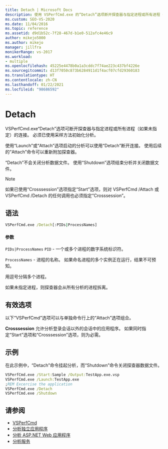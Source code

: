 ```yaml
---
title: Detach | Microsoft Docs
description: 使用 VSPerfCmd.exe 的“Detach”选项断开探查器与指定进程或所有进程（如果未指定）的连接。
ms.custom: SEO-VS-2020
ms.date: 11/04/2016
ms.topic: reference
ms.assetid: d9d1b52c-7f28-467d-b1e0-512afc4e46c9
author: mikejo5000
ms.author: mikejo
manager: jillfra
monikerRange: vs-2017
ms.workload:
- multiple
ms.openlocfilehash: 45225e4478b0a1a3cddc7f74ae223c437bf4226e
ms.sourcegitcommit: d13f7050c873b6284911d1f4acf07cfd29360183
ms.translationtype: HT
ms.contentlocale: zh-CN
ms.lasthandoff: 01/22/2021
ms.locfileid: "98686592"
---
```

# <a name="detach"></a>Detach
VSPerfCmd.exe“Detach”选项可断开探查器与指定进程或所有进程（如果未指定）的连接。 必须已使用采样方法初始化分析。

 使用“Launch”或“Attach”选项启动的分析可以使用“Detach”断开连接。 使用后续的“Attach”命令可以重新附加探查器。

 “Detach”不会关闭分析数据文件。 使用“Shutdown”选项结束分析并关闭数据文件。

> [!NOTE]
> 如果已使用“Crosssession”选项指定“Start”选项，则对 VSPerfCmd /Attach 或 VSPerfCmd /Detach 的任何调用也必须指定“Crosssession”。

## <a name="syntax"></a>语法

```cmd
VSPerfCmd.exe /Detach[:PIDs|ProcessNames]
```

#### <a name="parameters"></a>参数
 `PIDs|ProcessNames` `PID` - 一个或多个进程的数字系统标识符。

 `ProcessNames` - 进程的名称。 如果命名进程的多个实例正在运行，结果不可预知。

 用逗号分隔多个进程。

 如果未指定进程，则探查器会从所有分析的进程拆离。

## <a name="valid-options"></a>有效选项
 以下“VSPerfCmd”选项可以与单独命令行上的“Attach”选项组合。

 **Crosssession** 允许分析登录会话以外的会话中的应用程序。 如果同时指定“Start”选项和“Crosssession”选项，则为必需。

## <a name="example"></a>示例
 在此示例中，“Detach”命令挂起分析，而“Shutdown”命令关闭探查器数据文件。

```cmd
VSPerfCmd.exe /Start:Sample /Output:TestApp.exe.vsp
VSPerfCmd.exe /Launch:TestApp.exe
;REM Excercise the application
VSPerfCmd.exe /Detach
VSPerfCmd.exe /Shutdown
```

## <a name="see-also"></a>请参阅
- [VSPerfCmd](../profiling/vsperfcmd.md)
- [分析独立应用程序](../profiling/command-line-profiling-of-stand-alone-applications.md)
- [分析 ASP.NET Web 应用程序](../profiling/command-line-profiling-of-aspnet-web-applications.md)
- [分析服务](../profiling/command-line-profiling-of-services.md)
